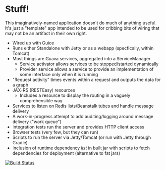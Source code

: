 Stuff!
======

This imaginatively-named application doesn't do much of anything
useful. It's just a "template" app intended to be used for cribbing
bits of wiring that may not be an artifact in their own right.

* Wired up with Guice
* Runs either Standalone with Jetty or as a webapp (specfically, within Tomcat)
* Most things are Guava services, aggregated into a ServiceManager
  * Service activator allows services to be stopped/started dynamically
  * Provider service allows a service to provide an implementation of some interface only when it is running
* "Request activity" times events within a request and outputs the data for a graph
* JAX-RS (RESTEasy) resources
  * Includes a resource to display the routing in a vaguely comprehensible way
* Services to listen on Redis lists/Beanstalk tubes and handle message delivery
* A work-in-progress attempt to add auditing/logging around message delivery ("work queue")
* Integration tests run the server and provides HTTP client access
* Browser tests (very few, but they can run)
* Scripts to run the server via Jetty/Tomcat (or run with Jetty through Gradle)
* Inclusion of runtime dependency *list* in built jar with scripts to fetch dependencies for deployment (alternative to fat jars)

[![Build Status](https://travis-ci.org/araqnid/stuff.svg?branch=master)](https://travis-ci.org/araqnid/stuff)

